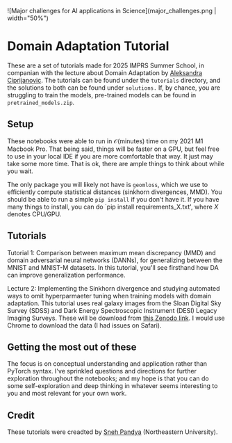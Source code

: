 ![Major challenges for AI applications in Science](major_challenges.png | width="50%")

# Domain Adaptation Tutorial
These are a set of tutorials made for 2025 IMPRS Summer School, in companian with the lecture about Domain Adaptation by [Aleksandra Ciprijanovic](https://www.alexciprijanovic.com). The tutorials can be found under the `tutorials` directory, and the solutions to both can be found under `solutions.` If, by chance, you are struggling to train the models, pre-trained models can be found in `pretrained_models.zip`.

## Setup

These notebooks were able to run in $\mathcal{O}(\text{minutes})$ time on my 2021 M1 Macbook Pro. That being said, things will be faster on a GPU, but feel free to use in your local IDE if you are more comfortable that way. It just may take some more time. That is ok, there are ample things to think about while you wait.

The only package you will likely not have is `geomloss`, which we use to efficiently compute statistical distances (sinkhorn divergences, MMD). You should be able to run a simple `pip install` if you don't have it. If you have many things to install, you can do `pip install requirements_X.txt', where $X$ denotes CPU/GPU.

## Tutorials

Tutorial 1: Comparison between maximum mean discrepancy (MMD) and domain adversarial neural networks (DANNs), for generalizing between the MNIST and MNIST-M datasets. In this tutorial, you'll see firsthand how DA can improve generalization performance. 

Lecture 2: Implementing the Sinkhorn divergence and studying automated ways to omit hyperparmaeter tuning when training models with domain adaptation. This tutorial 
uses real galaxy images from the Sloan Digital Sky Survey (SDSS) and Dark Energy Spectroscopic Instrument (DESI) Legacy Imaging Surveys. These will be download from [this Zenodo link](https://zenodo.org/records/15215272). I would use Chrome to download the data (I had issues on Safari).

## Getting the most out of these

The focus is on conceptual understanding and application rather than PyTorch syntax. I've sprinkled questions and directions for further exploration throughout the notebooks; and my hope is that you can do some self-exploration and deep thinking in whatever seems interesting to you and most relevant for your own work.

## Credit
These tutorials were creadted by [Sneh Pandya](https://snehjp2.github.io) (Northeastern University).
